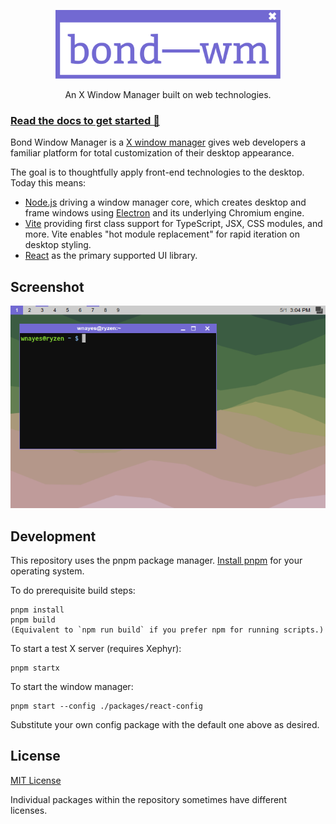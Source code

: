 <p align="center">
  <a href="https://wnayes.github.io/bond-wm/" target="_blank" rel="noopener noreferrer">
    <img src="/assets/logo.svg" height="110px" alt="bond-wm logo">
  </a>
</p>
<p align="center">
  An X Window Manager built on web technologies.
</p>

### [Read the docs to get started 🔗](https://wnayes.github.io/bond-wm)

Bond Window Manager is a [X window manager](https://en.wikipedia.org/wiki/X_window_manager) gives web developers a familiar platform for total customization of their desktop appearance.

The goal is to thoughtfully apply front-end technologies to the desktop. Today this means:

- [Node.js](https://nodejs.org) driving a window manager core, which creates desktop and frame windows using [Electron](https://www.electronjs.org/) and its underlying Chromium engine.
- [Vite](https://vitejs.dev/) providing first class support for TypeScript, JSX, CSS modules, and more. Vite enables "hot module replacement" for rapid iteration on desktop styling.
- [React](https://react.dev/) as the primary supported UI library.

## Screenshot

![bond-wm screenshot](assets/screenshots/1.png?raw=true)

## Development

This repository uses the pnpm package manager. [Install pnpm](https://pnpm.io/installation) for your operating system.

To do prerequisite build steps:

    pnpm install
    pnpm build
    (Equivalent to `npm run build` if you prefer npm for running scripts.)

To start a test X server (requires Xephyr):

    pnpm startx

To start the window manager:

    pnpm start --config ./packages/react-config

Substitute your own config package with the default one above as desired.

## License

[MIT License](LICENSE.md)

Individual packages within the repository sometimes have different licenses.
